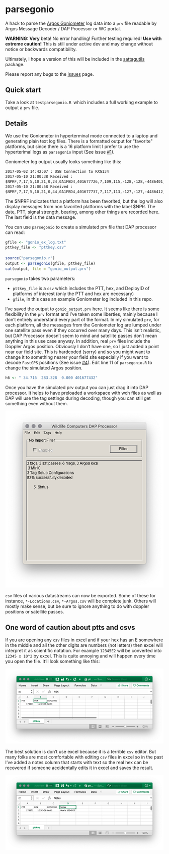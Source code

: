 # parsegonio
A hack to parse the [Argos Goniometer](https://www.clsamerica.com/argos-goniometer) log data into a `prv` file readable by Argos Message Decoder / DAP Processor or WC portal.

**WARNING: Very** beta! No error handling! Further testing required! **Use with extreme caution!** This is still under active dev and may change without notice or backwards compatibility. 

Ultimately, I hope a version of this will be included in the [sattagutils](https://github.com/williamcioffi/sattagutils) package.

Please report any bugs to the [issues](https://github.com/williamcioffi/parsegonio/issues) page. 

## Quick start

Take a look at `testparsegonio.R `which includes a full working example to output a `prv` file.

## Details

We use the Goniometer in hyperterminal mode connected to a laptop and generating plain text log files. There is a formatted output for "favorite" platforms, but since there is a 16 platform limit I prefer to use the hyperterimal logs as `parsegonio` input (See issue [#1](https://github.com/williamcioffi/parsegonio/issues/1)).

Goniometer log output usually looks something like this:

```
2017-05-02 14:42:07 : USB Connection to RXG134
2017-05-10 21:00:38 Received : $NPRF,7,17,5,10,21,0,24,0A1FBD4,401677726,7,109,115,-128,-128,-4486401,2133099,10,192,D4049D095018019931F7F4B00960508485440003B6567FC0*46
2017-05-10 21:00:58 Received : $NPRF,7,17,5,10,21,0,44,0A1FBD4,401677737,7,117,113,-127,-127,-4486412,2133177,2,192,D4040555502CF64C3207F4A009605084854000027FC00000*01
```

The $NPRF indicates that a platform has been favorited, but the log will also display messages from non favorited platforms with the label $NPR. The date, PTT, signal strength, bearing, among other things are recorded here. The last field is the data message.

You can use `parsegonio` to create a simulated prv file that DAP processor can read:

```r
gfile <- "gonio_ex_log.txt"
pttkey_file <- "pttkey.csv"

source("parsegonio.r")
output <- parsegonio(gfile, pttkey_file)
cat(output, file = "gonio_output.prv")
```

`parsegonio` takes two parameters: 
- `pttkey_file` is a `csv` which includes the PTT, hex, and DeployID of platforms of interest (only the PTT and hex are necessary)
- `gfile`, in this case an example Goniometer log included in this repo.

I’ve saved the output to `gonio_output.prv` here. It seems like there is some flexibility in the `prv` format and I’ve taken some liberties, mainly because I don’t entirely understand every part of the format. In my simulated `prv`, for each platform, all the messages from the Goniometer log are lumped under one satellite pass even if they occurred over many days. This isn’t realistic, but DAP Processor doesn’t seem to mind and satellite passes don’t mean anything in this use case anyway. In addition, real `prv` files include the Doppler Argos position. Obviously I don’t have one, so I just added a point near our field site. This is hardcoded (sorry) and so you might want to change it to something nearer your field site especially if you want to decode `FastGPS` positions (See issue [#4](https://github.com/williamcioffi/parsegonio/issues/4)). Edit line 11 of `parsegonio.R` to change the simulated Argos position.

```r
h6 <- " 34.716  283.328  0.000 401677432"
```

Once you have the simulated prv output you can just drag it into DAP processor. It helps to have preloaded a workspace with wch files as well as DAP will use the tag settings during decoding, though you can still get something even without them.

![](docs/images/dap_ex.png)

`csv` files of various datastreams can now be exported. Some of these for instance, `*-Locations.csv`, `*-Argos.csv` will be complete junk. Others will mostly make sense, but be sure to ignore anything to do with doppler positions or satellite passes.

## One word of caution about ptts and csvs

If you are opening any `csv` files in excel and if your hex has an E somewhere in the middle and all the other digits are numbers (not letters) then excel will interpret it as scientific notation. For example `12345E2` will be converted into `12345 x 10^2` by excel. This is quite annoying and will happen every time you open the file. It’ll look something like this:

![](docs/images/badhex.png)

The best solution is don’t use excel because it is a terrible `csv` editor. But many folks are most comfortable with editing `csv` files in excel so in the past I’ve added a notes column that starts with text so the real hex can be recovered if someone accidentally edits it in excel and saves the result.

![](docs/images/savedhex.png)

